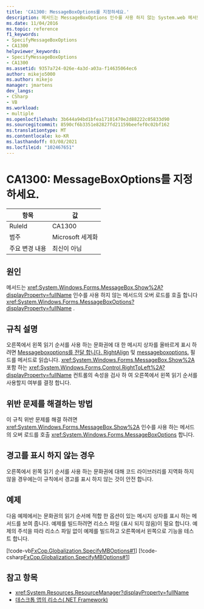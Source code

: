 ```yaml
---
title: 'CA1300: MessageBoxOptions를 지정하세요.'
description: 메서드는 MessageBoxOptions 인수를 사용 하지 않는 System.web 메서드의 오버 로드를 호출 합니다.
ms.date: 11/04/2016
ms.topic: reference
f1_keywords:
- SpecifyMessageBoxOptions
- CA1300
helpviewer_keywords:
- SpecifyMessageBoxOptions
- CA1300
ms.assetid: 9357a724-026e-4a3d-a03a-f14635064ec6
author: mikejo5000
ms.author: mikejo
manager: jmartens
dev_langs:
- CSharp
- VB
ms.workload:
- multiple
ms.openlocfilehash: 3b644a94bd1bfea17101470e2d88222c05833d90
ms.sourcegitcommit: 8590cf6b3351e82827fd21159beefef0c02bf162
ms.translationtype: MT
ms.contentlocale: ko-KR
ms.lasthandoff: 03/08/2021
ms.locfileid: "102467651"
---
```

# <a name="ca1300-specify-messageboxoptions"></a>CA1300: MessageBoxOptions를 지정하세요.

|항목|값|
|-|-|
|RuleId|CA1300|
|범주|Microsoft 세계화|
|주요 변경 내용|최신이 아님|

## <a name="cause"></a>원인

메서드는 <xref:System.Windows.Forms.MessageBox.Show%2A?displayProperty=fullName> 인수를 사용 하지 않는 메서드의 오버 로드를 호출 합니다 <xref:System.Windows.Forms.MessageBoxOptions?displayProperty=fullName> .

## <a name="rule-description"></a>규칙 설명

오른쪽에서 왼쪽 읽기 순서를 사용 하는 문화권에 대 한 메시지 상자를 올바르게 표시 하려면 [Messageboxoptions를 전달 합니다. RightAlign](<xref:System.Windows.Forms.MessageBoxOptions.RightAlign>) 및 [messageboxoptions.](<xref:System.Windows.Forms.MessageBoxOptions.RtlReading>) 필드를 메서드로 읽습니다. <xref:System.Windows.Forms.MessageBox.Show%2A> 포함 하는 <xref:System.Windows.Forms.Control.RightToLeft%2A?displayProperty=fullName> 컨트롤의 속성을 검사 하 여 오른쪽에서 왼쪽 읽기 순서를 사용할지 여부를 결정 합니다.

## <a name="how-to-fix-violations"></a>위반 문제를 해결하는 방법

이 규칙 위반 문제를 해결 하려면 <xref:System.Windows.Forms.MessageBox.Show%2A> 인수를 사용 하는 메서드의 오버 로드를 호출 <xref:System.Windows.Forms.MessageBoxOptions> 합니다.

## <a name="when-to-suppress-warnings"></a>경고를 표시 하지 않는 경우

오른쪽에서 왼쪽 읽기 순서를 사용 하는 문화권에 대해 코드 라이브러리를 지역화 하지 않을 경우에는이 규칙에서 경고를 표시 하지 않는 것이 안전 합니다.

## <a name="example"></a>예제

다음 예제에서는 문화권의 읽기 순서에 적합 한 옵션이 있는 메시지 상자를 표시 하는 메서드를 보여 줍니다. 예제를 빌드하려면 리소스 파일 (표시 되지 않음)이 필요 합니다. 예제의 주석을 따라 리소스 파일 없이 예제를 빌드하고 오른쪽에서 왼쪽으로 기능을 테스트 합니다.

[!code-vb[FxCop.Globalization.SpecifyMBOptions#1](../code-quality/codesnippet/VisualBasic/ca1300-specify-messageboxoptions_1.vb)]
[!code-csharp[FxCop.Globalization.SpecifyMBOptions#1](../code-quality/codesnippet/CSharp/ca1300-specify-messageboxoptions_1.cs)]

## <a name="see-also"></a>참고 항목

- <xref:System.Resources.ResourceManager?displayProperty=fullName>
- [데스크톱 앱의 리소스(.NET Framework)](/dotnet/framework/resources/index)
